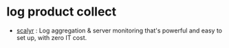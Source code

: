 # log product collect

- [scalyr](https://www.scalyr.com/product) : Log aggregation & server monitoring that's powerful and easy to set up, with zero IT cost.
